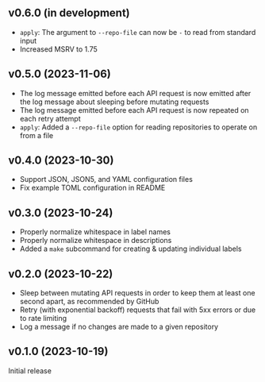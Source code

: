 v0.6.0 (in development)
-----------------------
- `apply`: The argument to `--repo-file` can now be `-` to read from standard
  input
- Increased MSRV to 1.75

v0.5.0 (2023-11-06)
-------------------
- The log message emitted before each API request is now emitted after the log
  message about sleeping before mutating requests
- The log message emitted before each API request is now repeated on each retry
  attempt
- `apply`: Added a `--repo-file` option for reading repositories to operate on
  from a file

v0.4.0 (2023-10-30)
-------------------
- Support JSON, JSON5, and YAML configuration files
- Fix example TOML configuration in README

v0.3.0 (2023-10-24)
-------------------
- Properly normalize whitespace in label names
- Properly normalize whitespace in descriptions
- Added a `make` subcommand for creating & updating individual labels

v0.2.0 (2023-10-22)
-------------------
- Sleep between mutating API requests in order to keep them at least one second
  apart, as recommended by GitHub
- Retry (with exponential backoff) requests that fail with 5xx errors or due to
  rate limiting
- Log a message if no changes are made to a given repository

v0.1.0 (2023-10-19)
-------------------
Initial release
